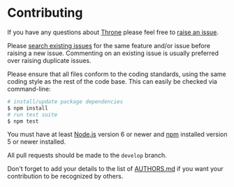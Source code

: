# Contributing

If you have any questions about [Throne](https://github.com/neocotic/throne) please feel free to
[raise an issue](https://github.com/neocotic/throne/issues/new).

Please [search existing issues](https://github.com/neocotic/throne/issues) for the same feature and/or issue before
raising a new issue. Commenting on an existing issue is usually preferred over raising duplicate issues.

Please ensure that all files conform to the coding standards, using the same coding style as the rest of the code base.
This can easily be checked via command-line:

``` bash
# install/update package dependencies
$ npm install
# run test suite
$ npm test
```

You must have at least [Node.js](https://nodejs.org) version 6 or newer and [npm](https://npmjs.com) installed version 5
or newer installed.

All pull requests should be made to the `develop` branch.

Don't forget to add your details to the list of
[AUTHORS.md](https://github.com/neocotic/throne/blob/master/AUTHORS.md) if you want your contribution to be recognized
by others.
